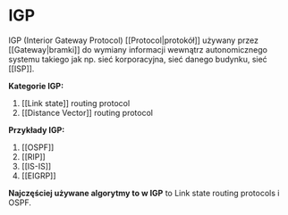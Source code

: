 # IGP
IGP (Interior Gateway Protocol) [[Protocol|protokół]] używany przez [[Gateway|bramki]] do wymiany informacji wewnątrz autonomicznego systemu takiego jak np. sieć korporacyjna, sieć danego budynku, sieć [[ISP]].

**Kategorie IGP:**
1. [[Link state]] routing protocol 
2. [[Distance Vector]] routing protocol 

**Przykłady IGP:**
1. [[OSPF]]
2. [[RIP]]
3. [[IS-IS]]
4. [[EIGRP]]

**Najczęściej używane algorytmy to w IGP** to Link state routing protocols i OSPF. 